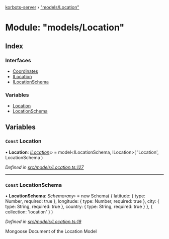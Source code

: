 [korbots-server](../README.md) › ["models/Location"](_models_location_.md)

# Module: "models/Location"

## Index

### Interfaces

* [Coordinates](../interfaces/_models_location_.coordinates.md)
* [ILocation](../interfaces/_models_location_.ilocation.md)
* [ILocationSchema](../interfaces/_models_location_.ilocationschema.md)

### Variables

* [Location](_models_location_.md#const-location)
* [LocationSchema](_models_location_.md#const-locationschema)

## Variables

### `Const` Location

• **Location**: *[ILocation](../interfaces/_models_location_.ilocation.md)‹›* = model<ILocationSchema, ILocation>(
    'Location',
    LocationSchema
)

*Defined in [src/models/Location.ts:127](https://github.com/Xisabla/Korbots/blob/929890c/server/src/models/Location.ts#L127)*

___

### `Const` LocationSchema

• **LocationSchema**: *Schema‹any›* = new Schema(
    {
        latitude: { type: Number, required: true },
        longitude: { type: Number, required: true },
        city: { type: String, required: true },
        country: { type: String, required: true }
    },
    { collection: 'location' }
)

*Defined in [src/models/Location.ts:19](https://github.com/Xisabla/Korbots/blob/929890c/server/src/models/Location.ts#L19)*

Mongoose Document of the Location Model

